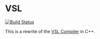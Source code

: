 # VSL
[![Build Status](https://travis-ci.org/vsl-lang/vsl-in-cpp.svg?branch=master)](https://travis-ci.org/vsl-lang/vsl-in-cpp)

This is a rewrite of the [VSL Compiler](https://github.com/vsl-lang/VSL) in C++.
